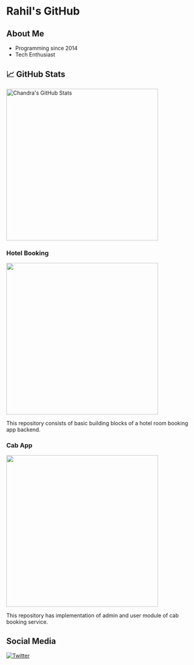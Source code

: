 # Rahil's GitHub

## About Me

* Programming since 2014
* Tech Enthusiast

## &#x1f4c8; GitHub Stats

<p>
  
<a href="https://github.com/rahilsh/rahilsh">
  <img align="center" src="https://github-readme-stats.vercel.app/api/top-langs/?username=rahilsh&title_color=2aa889&text_color=99d1ce&icon_color=2bbc8a&bg_color=0c1014&langs_count=8&layout=compact&hide=shell,css&theme=material-palenight" alt="Chandra's GitHub Stats" width="400"/></a>

<p/>

### Hotel Booking

<a href="https://github.com/rahilsh/hotel-booking"><img align="center" src="https://github-readme-stats.vercel.app/api/pin/?username=rahilsh&repo=hotel-booking&title_color=ffffff&text_color=c9cacc&icon_color=2bbc8a&bg_color=1d1f21" width="400"/></a><p/>

This repository consists of basic building blocks of a hotel room booking app backend.

### Cab App

<a href="https://github.com/rahilsh/cab"><img align="center" src="https://github-readme-stats.vercel.app/api/pin/?username=rahilsh&repo=cab&title_color=ffffff&text_color=c9cacc&icon_color=2bbc8a&bg_color=1d1f21" width="400"/></a><p/>

This repository has implementation of admin and user module of cab booking service.


## Social Media

[![Twitter](https://img.shields.io/badge/Twitter-rahilrshk-informational?style=flat-square&logo=twitter&logoColor=white)](https://www.twitter.com/rahilrshk/)
